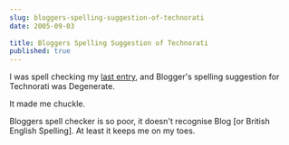 ```yaml
---
slug: bloggers-spelling-suggestion-of-technorati
date: 2005-09-03
 
title: Bloggers Spelling Suggestion of Technorati
published: true
---
```

I was spell checking my [last entry](http://www.kinlan.co.uk/2005/09/another-thing-i-just-noticed.html), and Blogger's spelling suggestion for Technorati was Degenerate.<p />It made me chuckle.<p />Bloggers spell checker is so poor, it doesn't recognise Blog [or British English Spelling]. At least it keeps me on my toes.<p />

